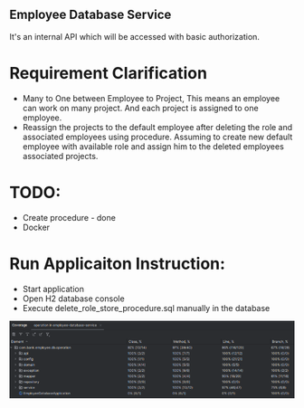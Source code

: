 ## Employee Database Service

It's an internal API which will be accessed with basic authorization.

# Requirement Clarification

* Many to One between Employee to Project, This means an employee can work on many project. And each project is assigned to one employee.
* Reassign the projects to the default employee after deleting the role and associated employees using procedure. Assuming to create new default employee with available role and assign him to the deleted employees associated projects.

# TODO:

* Create procedure - done
* Docker

# Run Applicaiton Instruction:

* Start application 
* Open H2 database console
* Execute delete_role_store_procedure.sql manually in the database

![img.png](code_coverage.png)